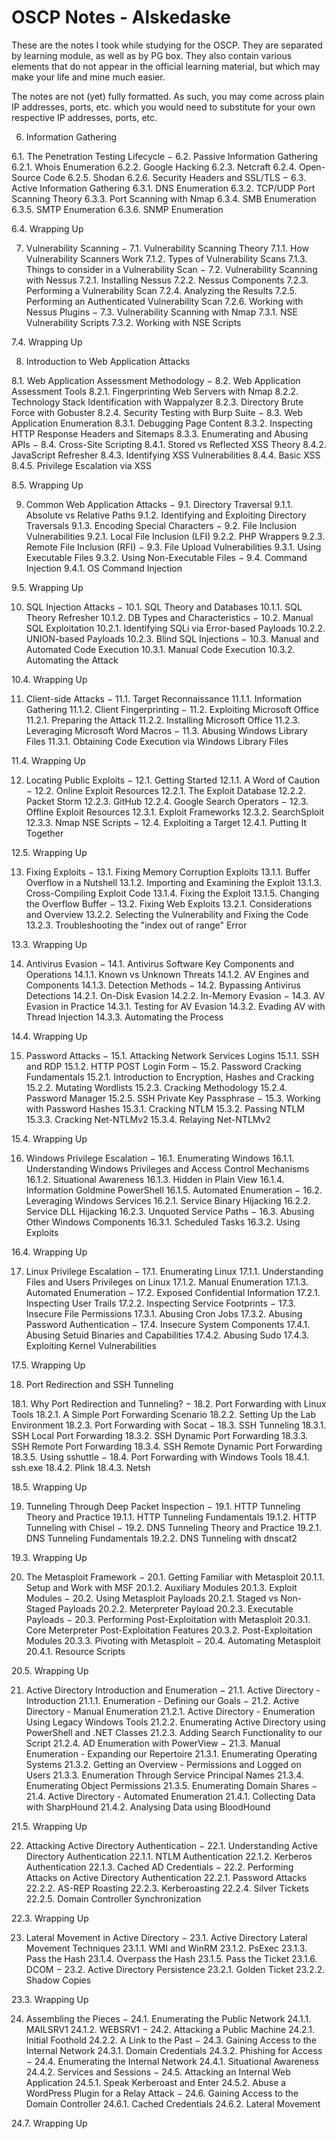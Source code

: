 # OSCP Notes - Alskedaske

These are the notes I took while studying for the OSCP. They are separated by learning module, as well as by PG box. They also contain various elements that do not appear in the official learning material, but which may make your life and mine much easier.

The notes are not (yet) fully formatted. As such, you may come across plain IP addresses, ports, etc. which you would need to substitute for your own respective IP addresses, ports, etc.


 
6. Information Gathering
 
6.1. The Penetration Testing Lifecycle
−
6.2. Passive Information Gathering
6.2.1. Whois Enumeration
6.2.2. Google Hacking
6.2.3. Netcraft
6.2.4. Open-Source Code
6.2.5. Shodan
6.2.6. Security Headers and SSL/TLS
−
6.3. Active Information Gathering
6.3.1. DNS Enumeration
6.3.2. TCP/UDP Port Scanning Theory
6.3.3. Port Scanning with Nmap
6.3.4. SMB Enumeration
6.3.5. SMTP Enumeration
6.3.6. SNMP Enumeration
 
6.4. Wrapping Up

 
7. Vulnerability Scanning
−
7.1. Vulnerability Scanning Theory
7.1.1. How Vulnerability Scanners Work
7.1.2. Types of Vulnerability Scans
7.1.3. Things to consider in a Vulnerability Scan
−
7.2. Vulnerability Scanning with Nessus
7.2.1. Installing Nessus
7.2.2. Nessus Components
7.2.3. Performing a Vulnerability Scan
7.2.4. Analyzing the Results
7.2.5. Performing an Authenticated Vulnerability Scan
7.2.6. Working with Nessus Plugins
−
7.3. Vulnerability Scanning with Nmap
7.3.1. NSE Vulnerability Scripts
7.3.2. Working with NSE Scripts
 
7.4. Wrapping Up

 
8. Introduction to Web Application Attacks
 
8.1. Web Application Assessment Methodology
−
8.2. Web Application Assessment Tools
8.2.1. Fingerprinting Web Servers with Nmap
8.2.2. Technology Stack Identification with Wappalyzer
8.2.3. Directory Brute Force with Gobuster
8.2.4. Security Testing with Burp Suite
−
8.3. Web Application Enumeration
8.3.1. Debugging Page Content
8.3.2. Inspecting HTTP Response Headers and Sitemaps
8.3.3. Enumerating and Abusing APIs
−
8.4. Cross-Site Scripting
8.4.1. Stored vs Reflected XSS Theory
8.4.2. JavaScript Refresher
8.4.3. Identifying XSS Vulnerabilities
8.4.4. Basic XSS
8.4.5. Privilege Escalation via XSS
 
8.5. Wrapping Up

 
9. Common Web Application Attacks
−
9.1. Directory Traversal
9.1.1. Absolute vs Relative Paths
9.1.2. Identifying and Exploiting Directory Traversals
9.1.3. Encoding Special Characters
−
9.2. File Inclusion Vulnerabilities
9.2.1. Local File Inclusion (LFI)
9.2.2. PHP Wrappers
9.2.3. Remote File Inclusion (RFI)
−
9.3. File Upload Vulnerabilities
9.3.1. Using Executable Files
9.3.2. Using Non-Executable Files
−
9.4. Command Injection
9.4.1. OS Command Injection
 
9.5. Wrapping Up


 
10. SQL Injection Attacks
−
10.1. SQL Theory and Databases
10.1.1. SQL Theory Refresher
10.1.2. DB Types and Characteristics
−
10.2. Manual SQL Exploitation
10.2.1. Identifying SQLi via Error-based Payloads
10.2.2. UNION-based Payloads
10.2.3. Blind SQL Injections
−
10.3. Manual and Automated Code Execution
10.3.1. Manual Code Execution
10.3.2. Automating the Attack
 
10.4. Wrapping Up

 
11. Client-side Attacks
−
11.1. Target Reconnaissance
11.1.1. Information Gathering
11.1.2. Client Fingerprinting
−
11.2. Exploiting Microsoft Office
11.2.1. Preparing the Attack
11.2.2. Installing Microsoft Office
11.2.3. Leveraging Microsoft Word Macros
−
11.3. Abusing Windows Library Files
11.3.1. Obtaining Code Execution via Windows Library Files
 
11.4. Wrapping Up

 
12. Locating Public Exploits
−
12.1. Getting Started
12.1.1. A Word of Caution
−
12.2. Online Exploit Resources
12.2.1. The Exploit Database
12.2.2. Packet Storm
12.2.3. GitHub
12.2.4. Google Search Operators
−
12.3. Offline Exploit Resources
12.3.1. Exploit Frameworks
12.3.2. SearchSploit
12.3.3. Nmap NSE Scripts
−
12.4. Exploiting a Target
12.4.1. Putting It Together
 
12.5. Wrapping Up

 
13. Fixing Exploits
−
13.1. Fixing Memory Corruption Exploits
13.1.1. Buffer Overflow in a Nutshell
13.1.2. Importing and Examining the Exploit
13.1.3. Cross-Compiling Exploit Code
13.1.4. Fixing the Exploit
13.1.5. Changing the Overflow Buffer
−
13.2. Fixing Web Exploits
13.2.1. Considerations and Overview
13.2.2. Selecting the Vulnerability and Fixing the Code
13.2.3. Troubleshooting the "index out of range" Error
 
13.3. Wrapping Up


 
14. Antivirus Evasion
−
14.1. Antivirus Software Key Components and Operations
14.1.1. Known vs Unknown Threats
14.1.2. AV Engines and Components
14.1.3. Detection Methods
−
14.2. Bypassing Antivirus Detections
14.2.1. On-Disk Evasion
14.2.2. In-Memory Evasion
−
14.3. AV Evasion in Practice
14.3.1. Testing for AV Evasion
14.3.2. Evading AV with Thread Injection
14.3.3. Automating the Process
 
14.4. Wrapping Up

 
15. Password Attacks
−
15.1. Attacking Network Services Logins
15.1.1. SSH and RDP
15.1.2. HTTP POST Login Form
−
15.2. Password Cracking Fundamentals
15.2.1. Introduction to Encryption, Hashes and Cracking
15.2.2. Mutating Wordlists
15.2.3. Cracking Methodology
15.2.4. Password Manager
15.2.5. SSH Private Key Passphrase
−
15.3. Working with Password Hashes
15.3.1. Cracking NTLM
15.3.2. Passing NTLM
15.3.3. Cracking Net-NTLMv2
15.3.4. Relaying Net-NTLMv2
 
15.4. Wrapping Up

 
16. Windows Privilege Escalation
−
16.1. Enumerating Windows
16.1.1. Understanding Windows Privileges and Access Control Mechanisms
16.1.2. Situational Awareness
16.1.3. Hidden in Plain View
16.1.4. Information Goldmine PowerShell
16.1.5. Automated Enumeration
−
16.2. Leveraging Windows Services
16.2.1. Service Binary Hijacking
16.2.2. Service DLL Hijacking
16.2.3. Unquoted Service Paths
−
16.3. Abusing Other Windows Components
16.3.1. Scheduled Tasks
16.3.2. Using Exploits
 
16.4. Wrapping Up

 
17. Linux Privilege Escalation
−
17.1. Enumerating Linux
17.1.1. Understanding Files and Users Privileges on Linux
17.1.2. Manual Enumeration
17.1.3. Automated Enumeration
−
17.2. Exposed Confidential Information
17.2.1. Inspecting User Trails
17.2.2. Inspecting Service Footprints
−
17.3. Insecure File Permissions
17.3.1. Abusing Cron Jobs
17.3.2. Abusing Password Authentication
−
17.4. Insecure System Components
17.4.1. Abusing Setuid Binaries and Capabilities
17.4.2. Abusing Sudo
17.4.3. Exploiting Kernel Vulnerabilities
 
17.5. Wrapping Up

 
18. Port Redirection and SSH Tunneling
 
18.1. Why Port Redirection and Tunneling?
−
18.2. Port Forwarding with Linux Tools
18.2.1. A Simple Port Forwarding Scenario
18.2.2. Setting Up the Lab Environment
18.2.3. Port Forwarding with Socat
−
18.3. SSH Tunneling
18.3.1. SSH Local Port Forwarding
18.3.2. SSH Dynamic Port Forwarding
18.3.3. SSH Remote Port Forwarding
18.3.4. SSH Remote Dynamic Port Forwarding
18.3.5. Using sshuttle
−
18.4. Port Forwarding with Windows Tools
18.4.1. ssh.exe
18.4.2. Plink
18.4.3. Netsh
 
18.5. Wrapping Up

 
19. Tunneling Through Deep Packet Inspection
−
19.1. HTTP Tunneling Theory and Practice
19.1.1. HTTP Tunneling Fundamentals
19.1.2. HTTP Tunneling with Chisel
−
19.2. DNS Tunneling Theory and Practice
19.2.1. DNS Tunneling Fundamentals
19.2.2. DNS Tunneling with dnscat2
 
19.3. Wrapping Up


 
20. The Metasploit Framework
−
20.1. Getting Familiar with Metasploit
20.1.1. Setup and Work with MSF
20.1.2. Auxiliary Modules
20.1.3. Exploit Modules
−
20.2. Using Metasploit Payloads
20.2.1. Staged vs Non-Staged Payloads
20.2.2. Meterpreter Payload
20.2.3. Executable Payloads
−
20.3. Performing Post-Exploitation with Metasploit
20.3.1. Core Meterpreter Post-Exploitation Features
20.3.2. Post-Exploitation Modules
20.3.3. Pivoting with Metasploit
−
20.4. Automating Metasploit
20.4.1. Resource Scripts
 
20.5. Wrapping Up

 
21. Active Directory Introduction and Enumeration
−
21.1. Active Directory - Introduction
21.1.1. Enumeration - Defining our Goals
−
21.2. Active Directory - Manual Enumeration
21.2.1. Active Directory - Enumeration Using Legacy Windows Tools
21.2.2. Enumerating Active Directory using PowerShell and .NET Classes
21.2.3. Adding Search Functionality to our Script
21.2.4. AD Enumeration with PowerView
−
21.3. Manual Enumeration - Expanding our Repertoire
21.3.1. Enumerating Operating Systems
21.3.2. Getting an Overview - Permissions and Logged on Users
21.3.3. Enumeration Through Service Principal Names
21.3.4. Enumerating Object Permissions
21.3.5. Enumerating Domain Shares
−
21.4. Active Directory - Automated Enumeration
21.4.1. Collecting Data with SharpHound
21.4.2. Analysing Data using BloodHound
 
21.5. Wrapping Up

 
22. Attacking Active Directory Authentication
−
22.1. Understanding Active Directory Authentication
22.1.1. NTLM Authentication
22.1.2. Kerberos Authentication
22.1.3. Cached AD Credentials
−
22.2. Performing Attacks on Active Directory Authentication
22.2.1. Password Attacks
22.2.2. AS-REP Roasting
22.2.3. Kerberoasting
22.2.4. Silver Tickets
22.2.5. Domain Controller Synchronization
 
22.3. Wrapping Up

 
23. Lateral Movement in Active Directory
−
23.1. Active Directory Lateral Movement Techniques
23.1.1. WMI and WinRM
23.1.2. PsExec
23.1.3. Pass the Hash
23.1.4. Overpass the Hash
23.1.5. Pass the Ticket
23.1.6. DCOM
−
23.2. Active Directory Persistence
23.2.1. Golden Ticket
23.2.2. Shadow Copies
 
23.3. Wrapping Up


 
24. Assembling the Pieces
−
24.1. Enumerating the Public Network
24.1.1. MAILSRV1
24.1.2. WEBSRV1
−
24.2. Attacking a Public Machine
24.2.1. Initial Foothold
24.2.2. A Link to the Past
−
24.3. Gaining Access to the Internal Network
24.3.1. Domain Credentials
24.3.2. Phishing for Access
−
24.4. Enumerating the Internal Network
24.4.1. Situational Awareness
24.4.2. Services and Sessions
−
24.5. Attacking an Internal Web Application
24.5.1. Speak Kerberoast and Enter
24.5.2. Abuse a WordPress Plugin for a Relay Attack
−
24.6. Gaining Access to the Domain Controller
24.6.1. Cached Credentials
24.6.2. Lateral Movement
 
24.7. Wrapping Up
